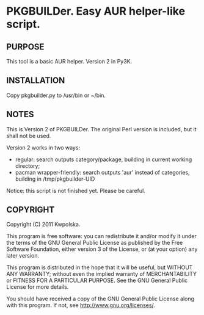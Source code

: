 PKGBUILDer.  Easy AUR helper-like script.
==============

PURPOSE
-------
This tool is a basic AUR helper.  Version 2 in Py3K.

INSTALLATION
------------
Copy pkgbuilder.py to /usr/bin or ~/bin.

NOTES
-----
This is Version 2 of PKGBUILDer.  The original Perl version is included,
but it shall not be used.

Version 2 works in two ways:

 *  regular: search outputs category/package, building in current
    working directory;
 *  pacman wrapper-friendly: search outputs 'aur' instead of categories,
    building in /tmp/pkgbuilder-UID

Notice: this script is not finished yet.  Please be careful.

COPYRIGHT
---------
Copyright (C) 2011 Kwpolska.

This program is free software: you can redistribute it and/or modify
it under the terms of the GNU General Public License as published by
the Free Software Foundation, either version 3 of the License, or
(at your option) any later version.

This program is distributed in the hope that it will be useful,
but WITHOUT ANY WARRANTY; without even the implied warranty of
MERCHANTABILITY or FITNESS FOR A PARTICULAR PURPOSE.  See the
GNU General Public License for more details.

You should have received a copy of the GNU General Public License
along with this program.  If not, see <http://www.gnu.org/licenses/>.
